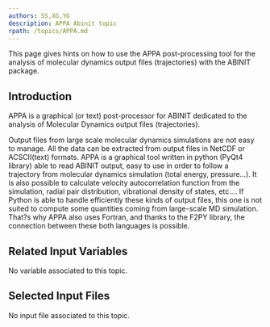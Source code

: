 ```yaml
---
authors: SS,XG,YG
description: APPA Abinit topic
rpath: /topics/APPA.md
---
```

<!--
This file is automatically generated by mksite.py. All changes will be lost.
Change the input yaml files or the python code
-->

This page gives hints on how to use the APPA post-processing tool for the analysis of molecular dynamics
output files (trajectories) with the ABINIT package.

## Introduction

APPA is a graphical (or text) post-processor for ABINIT dedicated to the
analysis of Molecular Dynamics output files (trajectories).

Output files from large scale molecular dynamics simulations are not easy to
manage. All the data can be extracted from output files in NetCDF or
ACSCII(text) formats. APPA is a graphical tool written in python (PyQt4
library) able to read ABINIT output, easy to use in order to follow a
trajectory from molecular dynamics simulation (total energy, pressure...). It
is also possible to calculate velocity autocorrelation function from the
simulation, radial pair distribution, vibrational density of states, etc....
If Python is able to handle efficiently these kinds of output files, this one
is not suited to compute some quantities coming from large-scale MD
simulation. That?s why APPA also uses Fortran, and thanks to the F2PY library,
the connection between these both languages is possible.



## Related Input Variables

No variable associated to this topic.

## Selected Input Files

No input file associated to this topic.

